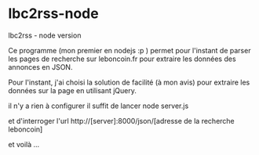 lbc2rss-node
============

lbc2rss - node version

Ce programme (mon premier en nodejs :p ) permet pour l'instant de parser les pages de recherche sur leboncoin.fr pour extraire les données des annonces en JSON.

Pour l'instant, j'ai choisi la solution de facilité (à mon avis) pour extraire les données sur la page en utilisant jQuery.

il n'y a rien à configurer il suffit de lancer 
node server.js 

et d'interroger l'url http://[server]:8000/json/[adresse de la recherche leboncoin]

et voilà ...
